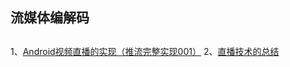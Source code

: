 

## 流媒体编解码

##
1、[Android视频直播的实现（推流完整实现001）](https://blog.csdn.net/frakie_kwok/article/details/77053881)
2、[直播技术的总结](https://github.com/guoxiaopang/LiveExplanation)      


   
